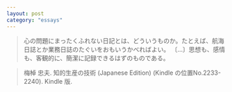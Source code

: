 ```yaml
---
layout: post
category: "essays"
---
```


> 心の問題にまったくふれない日記とは、どういうものか。たとえば、航海日誌とか業務日誌のたぐいをおもいうかべればよい。
〔…〕思想も、感情も、客観的に、簡潔に記録できるはずのものである。

> 梅棹 忠夫. 知的生産の技術 (Japanese Edition) (Kindle の位置No.2233-2240). Kindle 版.
